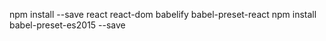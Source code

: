 npm install --save react react-dom babelify babel-preset-react
npm install babel-preset-es2015 --save